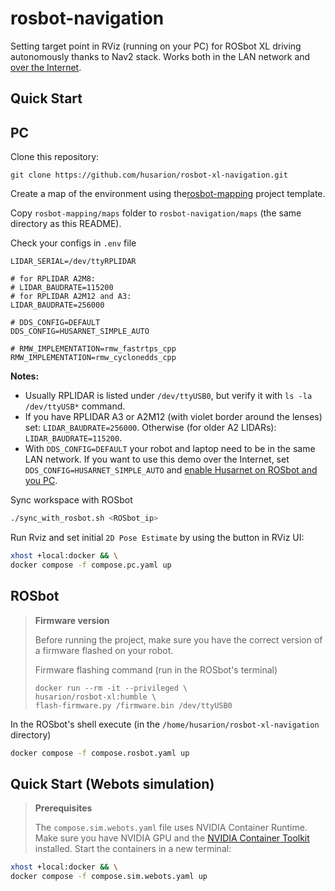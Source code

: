 # rosbot-navigation

Setting target point in RViz (running on your PC) for ROSbot XL driving autonomously thanks to Nav2 stack. Works both in the LAN network and [over the Internet](https://husarion.com/manuals/rosbot-xl/remote-access/).

## Quick Start

## PC

Clone this repository:

```
git clone https://github.com/husarion/rosbot-xl-navigation.git
```

Create a map of the environment using the[rosbot-mapping](https://github.com/husarion/rosbot-xl-mapping) project template.

Copy `rosbot-mapping/maps` folder to `rosbot-navigation/maps` (the same directory as this README).

Check your configs in `.env` file

```
LIDAR_SERIAL=/dev/ttyRPLIDAR

# for RPLIDAR A2M8:
# LIDAR_BAUDRATE=115200
# for RPLIDAR A2M12 and A3:
LIDAR_BAUDRATE=256000

# DDS_CONFIG=DEFAULT
DDS_CONFIG=HUSARNET_SIMPLE_AUTO

# RMW_IMPLEMENTATION=rmw_fastrtps_cpp
RMW_IMPLEMENTATION=rmw_cyclonedds_cpp
```

**Notes:**
- Usually RPLIDAR is listed under `/dev/ttyUSB0`, but verify it with `ls -la /dev/ttyUSB*` command.
- If you have RPLIDAR A3 or A2M12 (with violet border around the lenses) set: `LIDAR_BAUDRATE=256000`. Otherwise (for older A2 LIDARs): `LIDAR_BAUDRATE=115200`.
- With `DDS_CONFIG=DEFAULT` your robot and laptop need to be in the same LAN network. If you want to use this demo over the Internet, set `DDS_CONFIG=HUSARNET_SIMPLE_AUTO` and [enable Husarnet on ROSbot and you PC](https://husarion.com/manuals/rosbot/remote-access/).


Sync workspace with ROSbot

```bash
./sync_with_rosbot.sh <ROSbot_ip>
```

Run Rviz and set initial `2D Pose Estimate` by using the button in RViz UI:

```bash
xhost +local:docker && \
docker compose -f compose.pc.yaml up
```

## ROSbot

> **Firmware version**
>
> Before running the project, make sure you have the correct version of a firmware flashed on your robot.
>
> Firmware flashing command (run in the ROSbot's terminal)
>
> ```
> docker run --rm -it --privileged \
> husarion/rosbot-xl:humble \
> flash-firmware.py /firmware.bin /dev/ttyUSB0
> ```

In the ROSbot's shell execute (in the `/home/husarion/rosbot-xl-navigation` directory)

```bash
docker compose -f compose.rosbot.yaml up
```

## Quick Start (Webots simulation)

> **Prerequisites**
>
> The `compose.sim.webots.yaml` file uses NVIDIA Container Runtime. Make sure you have NVIDIA GPU and the [NVIDIA Container Toolkit](https://docs.nvidia.com/datacenter/cloud-native/container-toolkit/install-guide.html) installed.
Start the containers in a new terminal:

```bash
xhost +local:docker && \
docker compose -f compose.sim.webots.yaml up
```